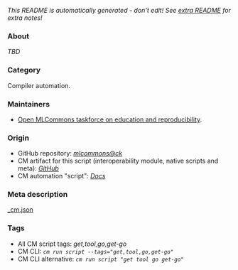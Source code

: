 *This README is automatically generated - don't edit! See [extra README](README-extra.md) for extra notes!*

### About

*TBD*

### Category

Compiler automation.

### Maintainers

* [Open MLCommons taskforce on education and reproducibility](https://github.com/mlcommons/ck/blob/master/docs/mlperf-education-workgroup.md).

### Origin

* GitHub repository: *[mlcommons@ck](https://github.com/mlcommons/ck/tree/master/cm-mlops)*
* CM artifact for this script (interoperability module, native scripts and meta): *[GitHub](https://github.com/mlcommons/ck/tree/master/cm-mlops/script/get-go)*
* CM automation "script": *[Docs](https://github.com/octoml/ck/blob/master/docs/list_of_automations.md#script)*


### Meta description
[_cm.json](_cm.json)


### Tags
* All CM script tags: *get,tool,go,get-go*
* CM CLI: *`cm run script --tags="get,tool,go,get-go"`*
* CM CLI alternative: *`cm run script "get tool go get-go"`*
